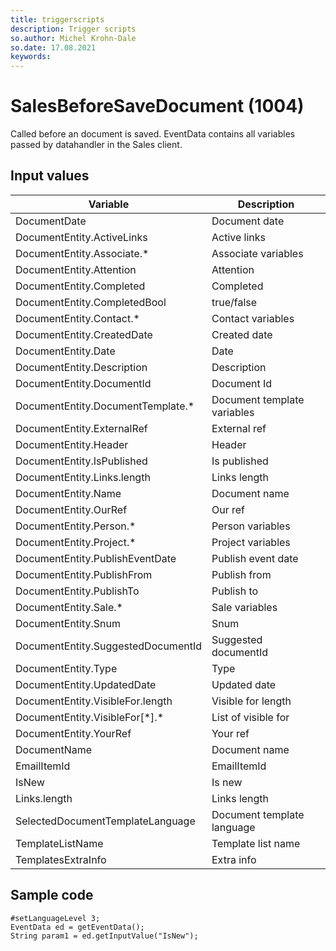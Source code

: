 ```yaml
---
title: triggerscripts
description: Trigger scripts
so.author: Michel Krohn-Dale
so.date: 17.08.2021
keywords:
---
```


# SalesBeforeSaveDocument (1004)

Called before an document is saved. EventData contains all variables passed by datahandler in the Sales client.

## Input values

|Variable|Description|
|---|---|
|DocumentDate|Document date|
|DocumentEntity.ActiveLinks|Active links|
|DocumentEntity.Associate.*|Associate variables|
|DocumentEntity.Attention|Attention|
|DocumentEntity.Completed|Completed|
|DocumentEntity.CompletedBool|true/false|
|DocumentEntity.Contact.*|Contact variables|
|DocumentEntity.CreatedDate|Created date|
|DocumentEntity.Date|Date|
|DocumentEntity.Description|Description|
|DocumentEntity.DocumentId|Document Id
|DocumentEntity.DocumentTemplate.*|Document template variables|
|DocumentEntity.ExternalRef|External ref|
|DocumentEntity.Header|Header|
|DocumentEntity.IsPublished|Is published|
|DocumentEntity.Links.length|Links length|
|DocumentEntity.Name|Document name|
|DocumentEntity.OurRef|Our ref|
|DocumentEntity.Person.*|Person variables|
|DocumentEntity.Project.*|Project variables|
|DocumentEntity.PublishEventDate|Publish event date|
|DocumentEntity.PublishFrom|Publish from|
|DocumentEntity.PublishTo|Publish to|
|DocumentEntity.Sale.*|Sale variables|
|DocumentEntity.Snum|Snum|
|DocumentEntity.SuggestedDocumentId|Suggested documentId|
|DocumentEntity.Type|Type|
|DocumentEntity.UpdatedDate|Updated date|
|DocumentEntity.VisibleFor.length|Visible for length|
|DocumentEntity.VisibleFor[\*].*|List of visible for|
|DocumentEntity.YourRef|Your ref|
|DocumentName|Document name|
|EmailItemId|EmailItemId|
|IsNew|Is new|
|Links.length|Links length|
|SelectedDocumentTemplateLanguage|Document template language|
|TemplateListName|Template list name|
|TemplatesExtraInfo|Extra info

## Sample code

```crmscript
#setLanguageLevel 3;
EventData ed = getEventData();
String param1 = ed.getInputValue("IsNew");
```
